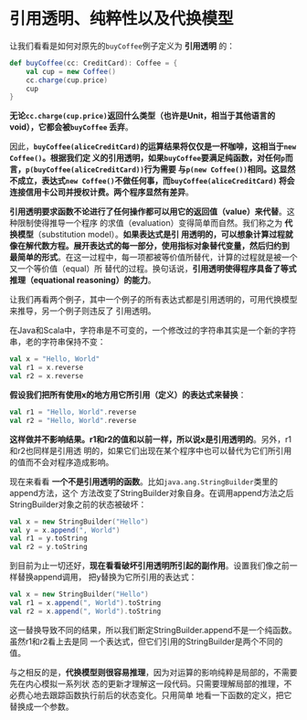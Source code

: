 引用透明、纯粹性以及代换模型
===================================================================================
让我们看看是如何对原先的`buyCoffee`例子定义为 **引用透明** 的：
```scala
def buyCoffee(cc: CreditCard): Coffee = {
    val cup = new Coffee()
    cc.charge(cup.price)
    cup
}
```
**无论`cc.charge(cup.price)`返回什么类型（也许是Unit，相当于其他语言的void），它都会被`buyCoffee`
丢弃**。

因此，**`buyCoffee(aliceCreditCard)`的运算结果将仅仅是一杯咖啡，这相当于`new Coffee()`。根据我们定
义的引用透明，如果`buyCoffee`要满足纯函数，对任何`p`而言，`p(buyCoffee(aliceCreditCard))`行为需要
与`p(new Coffee())`相同。这显然不成立，表达式`new Coffee()`不做任何事，而`buyCoffee(aliceCreditCard)`
将会连接信用卡公司并授权计费。两个程序显然有差异**。

**引用透明要求函数不论进行了任何操作都可以用它的返回值（value）来代替**。这种限制使得推导一个程序
的求值（evaluation）变得简单而自然。我们称之为 **代换模型**（substitution model）。**如果表达式是引
用透明的，可以想象计算过程就像在解代数方程。展开表达式的每一部分，使用指标对象替代变量，然后归约到
最简单的形式**。在这一过程中，每一项都被等价值所替代，计算的过程就是被一个又一个等价值（equal）所
替代的过程。换句话说，**引用透明使得程序具备了等式推理（equational reasoning）的能力**。 

让我们再看两个例子，其中一个例子的所有表达式都是引用透明的，可用代换模型来推导，另一个例子则违反了
引用透明。

在Java和Scala中，字符串是不可变的，一个修改过的字符串其实是一个新的字符串，老的字符串保持不变：
```scala
val x = "Hello, World"
val r1 = x.reverse
val r2 = x.reverse
```
**假设我们把所有使用x的地方用它所引用（定义）的表达式来替换**：
```scala
val r1 = "Hello, World".reverse
val r2 = "Hello, World".reverse
```
**这样做并不影响结果。r1和r2的值和以前一样，所以说x是引用透明的**。另外，r1和r2也同样是引用透
明的，如果它们出现在某个程序中也可以替代为它们所引用的值而不会对程序造成影响。

现在来看看 **一个不是引用透明的函数**。比如`java.ang.StringBuilder`类里的append方法，这个
方法改变了StringBuilder对象自身。在调用append方法之后StringBuilder对象之前的状态被破坏：
```scala
val x = new StringBuilder("Hello")
val y = x.append(", World")
val r1 = y.toString
val r2 = y.toString
```
到目前为止一切还好，**现在看看破坏引用透明所引起的副作用**。设置我们像之前一样替换append调用，
把y替换为它所引用的表达式：
```scala
val x = new StringBuilder("Hello")
val r1 = x.append(", World").toString
val r2 = x.append(", World").toString
```
这一替换导致不同的结果，所以我们断定StringBuilder.append不是一个纯函数。虽然r1和r2看上去是同
一个表达式，但它们引用的StringBuilder是两个不同的值。

与之相反的是，**代换模型则很容易推理**，因为对运算的影响纯粹是局部的，不需要先在内心模拟一系列状
态的更新才理解这一段代码。只需要理解局部的推理，不必费心地去跟踪函数执行前后的状态变化。只用简单
地看一下函数的定义，把它替换成一个参数。








